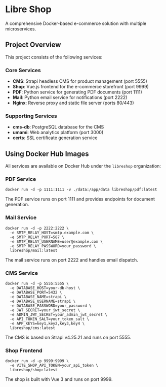 # Libre Shop

A comprehensive Docker-based e-commerce solution with multiple microservices.

## Project Overview

This project consists of the following services:

### Core Services

- **CMS**: Strapi headless CMS for product management (port 5555)
- **Shop**: Vue.js frontend for the e-commerce storefront (port 9999)
- **PDF**: Python service for generating PDF documents (port 1111)
- **Mail**: Python email service for notifications (port 2222)
- **Nginx**: Reverse proxy and static file server (ports 80/443)

### Supporting Services

- **cms-db**: PostgreSQL database for the CMS
- **umami**: Web analytics platform (port 3000)
- **certs**: SSL certificate generation service


## Using Docker Hub Images

All services are available on Docker Hub under the `libreshop` organization:

### PDF Service
```shell
docker run -d -p 1111:1111 -v ./data:/app/data libreshop/pdf:latest
```

The PDF service runs on port 1111 and provides endpoints for document generation.

### Mail Service
```shell
docker run -d -p 2222:2222 \
  -e SMTP_RELAY_HOST=smtp.example.com \
  -e SMTP_RELAY_PORT=587 \
  -e SMTP_RELAY_USERNAME=user@example.com \
  -e SMTP_RELAY_PASSWORD=your_password \
  libreshop/mail:latest
```

The mail service runs on port 2222 and handles email dispatch.

### CMS Service
```shell
docker run -d -p 5555:5555 \
  -e DATABASE_HOST=your-db-host \
  -e DATABASE_PORT=5432 \
  -e DATABASE_NAME=strapi \
  -e DATABASE_USERNAME=strapi \
  -e DATABASE_PASSWORD=your_password \
  -e JWT_SECRET=your_jwt_secret \
  -e ADMIN_JWT_SECRET=your_admin_jwt_secret \
  -e API_TOKEN_SALT=your_token_salt \
  -e APP_KEYS=key1,key2,key3,key4 \
  libreshop/cms:latest
```

The CMS is based on Strapi v4.25.21 and runs on port 5555.

### Shop Frontend
```shell
docker run -d -p 9999:9999 \
  -e VITE_SHOP_API_TOKEN=your_api_token \
  libreshop/shop:latest
```

The shop is built with Vue 3 and runs on port 9999.

